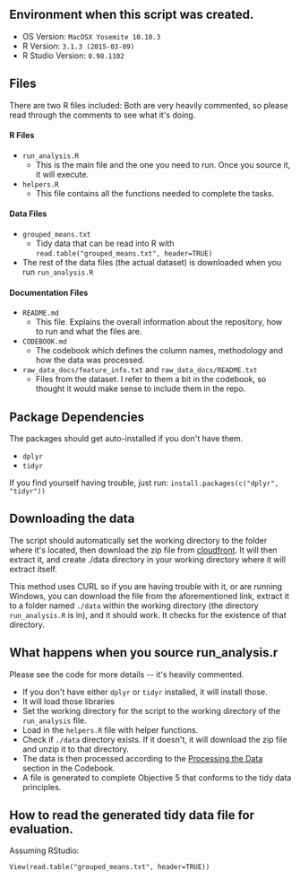 ## Environment when this script was created.
* OS Version: `MacOSX Yosemite 10.10.3`
* R Version: `3.1.3 (2015-03-09)`
* R Studio Version: `0.98.1102`

## Files
There are two R files included:
Both are very heavily commented, so please read through the comments to see what it's doing.
#### R Files
* `run_analysis.R`
    - This is the main file and the one you need to run.  Once you source it, it will execute.
* `helpers.R`
    - This file contains all the functions needed to complete the tasks.

#### Data Files
* `grouped_means.txt`
    - Tidy data that can be read into R with `read.table("grouped_means.txt", header=TRUE)`
* The rest of the data files (the actual dataset) is downloaded when you run `run_analysis.R`

#### Documentation Files
* `README.md` 
    - This file.  Explains the overall information about the repository, how to run and what the files are.  
* `CODEBOOK.md` 
    - The codebook which defines the column names, methodology and how the data was processed.
* `raw_data_docs/feature_info.txt` and `raw_data_docs/README.txt`
    - Files from the dataset.  I refer to them a bit in the codebook, so thought it would make sense to include them in the repo.

## Package Dependencies
The packages should get auto-installed if you don't have them. 
* `dplyr`
* `tidyr`

If you find yourself having trouble, just run:
`install.packages(c("dplyr", "tidyr"))`

## Downloading the data
The script should automatically set the working directory to the folder where it's located, then download the zip file from [cloudfront](https://d396qusza40orc.cloudfront.net/getdata%2Fprojectfiles%2FUCI%20HAR%20Dataset.zip).  It will then extract it, and create ./data directory in your working directory where it will extract itself.  

This method uses CURL so if you are having trouble with it, or are running Windows, you can download the file from the aforementioned link, extract it to a folder named `./data` within the working directory (the directory `run_analysis.R` is in), and it should work.  It checks for the existence of that directory.

## What happens when you source run_analysis.r

Please see the code for more details -- it's heavily commented.

* If you don't have either `dplyr` or `tidyr` installed, it will install those.
* It will load those libraries
* Set the working directory for the script to the working directory of the `run_analysis` file.
* Load in the `helpers.R` file with helper functions.
* Check if `./data` directory exists.  If it doesn't, it will download the zip file and unzip it to that directory.
* The data is then processed according to the [Processing the Data](https://github.com/MrMaksimize/activity_rec_analysis/blob/master/CODEBOOK.md#processing-the-data) section in the Codebook.
* A file is generated to complete Objective 5 that conforms to the tidy data principles.

## How to read the generated tidy data file for evaluation.
Assuming RStudio:

`View(read.table("grouped_means.txt", header=TRUE))`

